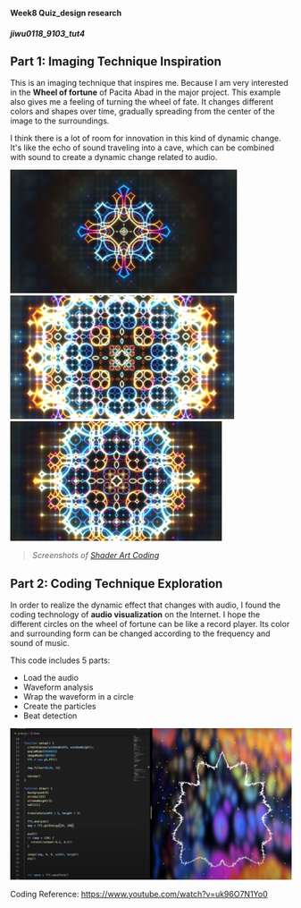 **Week8 Quiz_design research**
##### jiwu0118_9103_tut4
## Part 1: Imaging Technique Inspiration
This is an imaging technique that inspires me. Because I am very interested in the **Wheel of fortune** of Pacita Abad in the major project. This example also gives me a feeling of turning the wheel of fate. It changes different colors and shapes over time, gradually spreading from the center of the image to the surroundings. 

I think there is a lot of room for innovation in this kind of dynamic change. It's like the echo of sound traveling into a cave, which can be combined with sound to create a dynamic change related to audio.

![An image of ](assets/inspiration01.jpg)
![An image of ](assets/inspiration02.jpg) 
![An image of ](assets/inspiration03.jpg)

>_Screenshots of [Shader Art Coding](https://www.shadertoy.com/view/mtyGWy)_


## Part 2: Coding Technique Exploration

In order to realize the dynamic effect that changes with audio, I found the coding technology of **audio visualization** on the Internet. I hope the different circles on the wheel of fortune can be like a record player. Its color and surrounding form can be changed according to the frequency and sound of music.

This code includes 5 parts: 
- Load the audio
- Waveform analysis
- Wrap the waveform in a circle
- Create the particles
- Beat detection
  


![An image of ](assets/coding_tech.jpg)

Coding Reference: https://www.youtube.com/watch?v=uk96O7N1Yo0